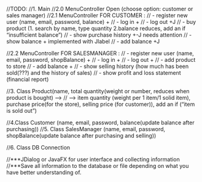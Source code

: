 //TODO:
//1. Main
//2.0 MenuController Open (choose option: customer or sales manager)
//2.1 MenuController FOR CUSTOMER :
//	- register new user (name, email, password, balance) +
//	- log in +
//	- log out +J
//	- buy product (1. search by name, type quantity 2.balance reduces, add an if “insufficient balance”)
//	- show purchase history +-J needs attention
//	- show balance + implemented with Jlabel
//  - add balance +J 

//2.2 MenuController FOR SALESMANAGER :
//	- register new user (name, email, password, shopBalance) +
//	- log in +
//	- log out +
//	- add product to store
//  - add balance +
//	- show selling history (how much has been sold(???) and the history of sales)
//	- show profit and loss statement (financial report)

//3. Class Product(name, total quantity(weight or number, reduces when product is bought) -->
//	 --> item quantity (weight per 1 item/1 solid item), purchase price(for the store), selling price (for customer)), add an if (“item is sold out”)

//4.Class Customer (name, email, password, balance(update balance after purchasing))
//5. Class SalesManager (name, email, password, shopBalance(update balance after purchasing and selling))

//6. Class DB Connection

//***JDialog or JavaFX for user interface and collecting information
//***Save all information to the database or file depending on what you have better understanding of.